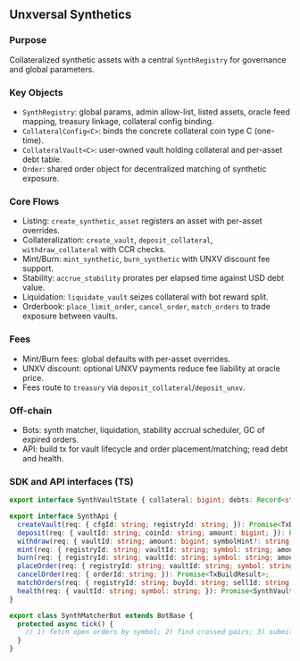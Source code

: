 ## Unxversal Synthetics

### Purpose
Collateralized synthetic assets with a central `SynthRegistry` for governance and global parameters.

### Key Objects
- `SynthRegistry`: global params, admin allow-list, listed assets, oracle feed mapping, treasury linkage, collateral config binding.
- `CollateralConfig<C>`: binds the concrete collateral coin type C (one-time).
- `CollateralVault<C>`: user-owned vault holding collateral and per-asset debt table.
- `Order`: shared order object for decentralized matching of synthetic exposure.

### Core Flows
- Listing: `create_synthetic_asset` registers an asset with per-asset overrides.
- Collateralization: `create_vault`, `deposit_collateral`, `withdraw_collateral` with CCR checks.
- Mint/Burn: `mint_synthetic`, `burn_synthetic` with UNXV discount fee support.
- Stability: `accrue_stability` prorates per elapsed time against USD debt value.
- Liquidation: `liquidate_vault` seizes collateral with bot reward split.
- Orderbook: `place_limit_order`, `cancel_order`, `match_orders` to trade exposure between vaults.

### Fees
- Mint/Burn fees: global defaults with per-asset overrides.
- UNXV discount: optional UNXV payments reduce fee liability at oracle price.
- Fees route to `treasury` via `deposit_collateral`/`deposit_unxv`.

### Off-chain
- Bots: synth matcher, liquidation, stability accrual scheduler, GC of expired orders.
- API: build tx for vault lifecycle and order placement/matching; read debt and health.

### SDK and API interfaces (TS)
```ts
export interface SynthVaultState { collateral: bigint; debts: Record<string, bigint>; ratioBps: number; }

export interface SynthApi {
  createVault(req: { cfgId: string; registryId: string; }): Promise<TxBuildResult>;
  deposit(req: { vaultId: string; coinId: string; amount: bigint; }): Promise<TxBuildResult>;
  withdraw(req: { vaultId: string; amount: bigint; symbolHint?: string; }): Promise<TxBuildResult>;
  mint(req: { registryId: string; vaultId: string; symbol: string; amountUnits: bigint; unxvCoins?: string[]; }): Promise<TxBuildResult>;
  burn(req: { registryId: string; vaultId: string; symbol: string; amountUnits: bigint; unxvCoins?: string[]; }): Promise<TxBuildResult>;
  placeOrder(req: { registryId: string; vaultId: string; symbol: string; side: 0|1; price: bigint; size: bigint; expiryMs: bigint; }): Promise<TxBuildResult>;
  cancelOrder(req: { orderId: string; }): Promise<TxBuildResult>;
  matchOrders(req: { registryId: string; buyId: string; sellId: string; takerIsBuyer: boolean; bounds: { min: bigint; max: bigint }; buyerVaultId: string; sellerVaultId: string; unxvCoins?: string[]; }): Promise<TxBuildResult>;
  health(req: { vaultId: string; symbol: string; }): Promise<SynthVaultState>;
}

export class SynthMatcherBot extends BotBase {
  protected async tick() {
    // 1) fetch open orders by symbol; 2) find crossed pairs; 3) submit match txs
  }
}
```


